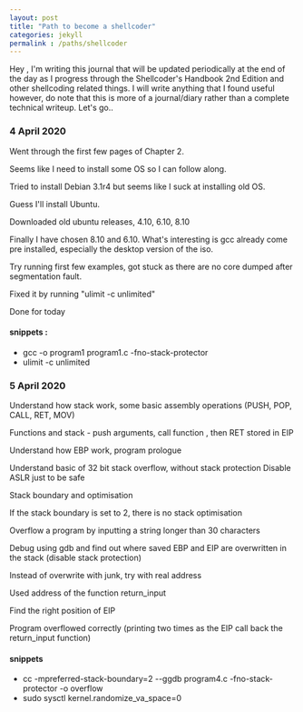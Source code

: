 ```yaml
---
layout: post
title: "Path to become a shellcoder"
categories: jekyll
permalink : /paths/shellcoder
---
```


Hey , I'm writing this journal that will be updated periodically at the end of the day as I progress through the Shellcoder's Handbook 2nd Edition and other shellcoding related things. I will write anything that I found useful however, do note that this is more of a journal/diary rather than a complete technical writeup. Let's go..

### 4 April 2020

Went through the first few pages of Chapter 2.

Seems like I need to install some OS so I can follow along.

Tried to install Debian 3.1r4 but seems like I suck at installing old OS.

Guess I'll install Ubuntu.

Downloaded old ubuntu releases, 4.10, 6.10, 8.10

Finally I have chosen 8.10 and 6.10. What's interesting is gcc already come pre installed, especially the desktop version of the iso.

Try running first few examples, got stuck as there are no core dumped after segmentation fault.

Fixed it by running "ulimit -c unlimited"

Done for today

#### snippets :

- gcc -o program1 program1.c -fno-stack-protector
- ulimit -c unlimited

### 5 April 2020

Understand how stack work, some basic assembly operations (PUSH, POP, CALL, RET, MOV)

Functions and stack - push arguments, call function , then RET stored in EIP

Understand how EBP work, program prologue

Understand basic of 32 bit stack overflow, without stack protection
Disable ASLR just to be safe

Stack boundary and optimisation

If the stack boundary is set to 2, there is no stack optimisation

Overflow a program by inputting a string longer than 30 characters

Debug using gdb and find out where saved EBP and EIP are overwritten in the stack (disable stack protection)

Instead of overwrite with junk, try with real address

Used address of the function return_input

Find the right position of EIP

Program overflowed correctly (printing two times as the EIP call back the return_input function)

#### snippets

- cc -mpreferred-stack-boundary=2 --ggdb program4.c -fno-stack-protector -o overflow
- sudo sysctl kernel.randomize_va_space=0
